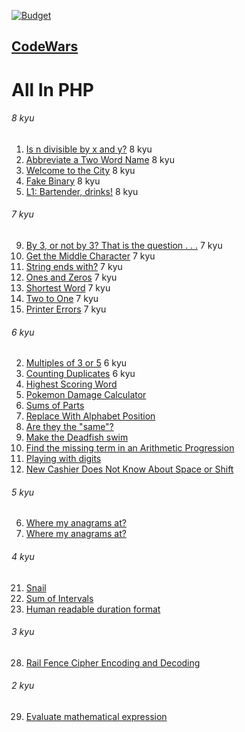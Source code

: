 [![Budget](https://www.codewars.com/users/Gagik_Harutyunyan/badges/small)](https://www.codewars.com/users/Gagik_Harutyunyan/badges/small)
## [CodeWars](https://www.codewars.com/)
# All In PHP


###### 8 kyu
1. [Is n divisible by x and y?](https://www.codewars.com/kata/5545f109004975ea66000086) 8 kyu
15. [Abbreviate a Two Word Name](https://www.codewars.com/kata/abbreviate-a-two-word-name) 8 kyu
26. [Welcome to the City](https://www.codewars.com/kata/5302d846be2a9189af0001e4) 8 kyu
27. [Fake Binary](https://www.codewars.com/kata/57eae65a4321032ce000002d) 8 kyu
5. [L1: Bartender, drinks!](https://www.codewars.com/kata/568dc014440f03b13900001d) 8 kyu
###### 7 kyu
9. [By 3, or not by 3? That is the question . . .](https://www.codewars.com/kata/59f7fc109f0e86d705000043) 7 kyu
3. [Get the Middle Character](https://www.codewars.com/kata/56747fd5cb988479af000028) 7 kyu
4. [String ends with?](https://www.codewars.com/kata/51f2d1cafc9c0f745c00037d/discuss) 7 kyu
17. [Ones and Zeros](https://www.codewars.com/kata/578553c3a1b8d5c40300037c) 7 kyu
18. [Shortest Word](https://www.codewars.com/kata/57cebe1dc6fdc20c57000ac9) 7 kyu
14. [Two to One](https://www.codewars.com/kata/5656b6906de340bd1b0000ac) 7 kyu
24. [Printer Errors](https://www.codewars.com/kata/56541980fa08ab47a0000040) 7 kyu
###### 6 kyu
2. [Multiples of 3 or 5](https://www.codewars.com/kata/514b92a657cdc65150000006) 6 kyu
7. [Counting Duplicates](https://www.codewars.com/kata/54bf1c2cd5b56cc47f0007a1) 6 kyu
8. [Highest Scoring Word](https://www.codewars.com/kata/57eb8fcdf670e99d9b000272)
10. [Pokemon Damage Calculator](https://www.codewars.com/kata/536e9a7973130a06eb000e9f)
11. [Sums of Parts](https://www.codewars.com/kata/5ce399e0047a45001c853c2b)
12. [Replace With Alphabet Position](https://www.codewars.com/kata/546f922b54af40e1e90001da)
13. [Are they the "same"?](https://www.codewars.com/kata/550498447451fbbd7600041c)
16. [Make the Deadfish swim](https://www.codewars.com/kata/51e0007c1f9378fa810002a9)
19. [Find the missing term in an Arithmetic Progression](https://www.codewars.com/kata/52de553ebb55d1fca3000371)
20. [Playing with digits](https://www.codewars.com/kata/5552101f47fc5178b1000050)
23. [New Cashier Does Not Know About Space or Shift](https://www.codewars.com/kata/5d23d89906f92a00267bb83d)
###### 5 kyu
6. [Where my anagrams at?](https://www.codewars.com/kata/523a86aa4230ebb5420001e1)
30. [Where my anagrams at?](https://www.codewars.com/kata/523a86aa4230ebb5420001e1)
###### 4 kyu
21. [Snail](https://www.codewars.com/kata/521c2db8ddc89b9b7a0000c1)
22. [Sum of Intervals](https://www.codewars.com/kata/52b7ed099cdc285c300001cd)
25. [Human readable duration format](https://www.codewars.com/kata/52742f58faf5485cae000b9a)
###### 3 kyu
28. [Rail Fence Cipher Encoding and Decoding](https://www.codewars.com/kata/58c5577d61aefcf3ff000081)
###### 2 kyu
29. [Evaluate mathematical expression](https://www.codewars.com/kata/52a78825cdfc2cfc87000005/)  
